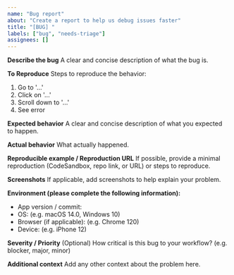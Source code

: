 ```yaml
---
name: "Bug report"
about: "Create a report to help us debug issues faster"
title: "[BUG] "
labels: ["bug", "needs-triage"]
assignees: []
---
```


**Describe the bug**
A clear and concise description of what the bug is.

**To Reproduce**
Steps to reproduce the behavior:
1. Go to '...'
2. Click on '...'
3. Scroll down to '...'
4. See error

**Expected behavior**
A clear and concise description of what you expected to happen.

**Actual behavior**
What actually happened.

**Reproducible example / Reproduction URL**
If possible, provide a minimal reproduction (CodeSandbox, repo link, or URL) or steps to reproduce.

**Screenshots**
If applicable, add screenshots to help explain your problem.

**Environment (please complete the following information):**
- App version / commit:
- OS: (e.g. macOS 14.0, Windows 10)
- Browser (if applicable): (e.g. Chrome 120)
- Device: (e.g. iPhone 12)

**Severity / Priority**
(Optional) How critical is this bug to your workflow? (e.g. blocker, major, minor)

**Additional context**
Add any other context about the problem here.
